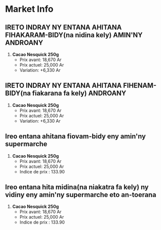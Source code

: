 # Market Info

## IRETO INDRAY NY ENTANA AHITANA FIHAKARAM-BIDY(na nidina kely) AMIN'NY ANDROANY

1. **Cacao Nesquick 250g**
   - Prix avant: 18,670 Ar
   - Prix actuel: 25,000 Ar
   - Variation: +6,330 Ar

## IRETO INDRAY NY ENTANA AHITANA FIHENAM-BIDY(na fiakarana fa kely) ANDROANY

1. **Cacao Nesquick 250g**
   - Prix avant: 18,670 Ar
   - Prix actuel: 25,000 Ar
   - Variation: +6,330 Ar

## Ireo entana ahitana fiovam-bidy eny amin'ny supermarche

1. **Cacao Nesquick 250g**
   - Prix avant: 18,670 Ar
   - Prix actuel: 25,000 Ar
   - Indice de prix : 133.90

## Ireo entana hita midina(na niakatra fa kely) ny vidiny eny amin'ny supermarche eto an-toerana

1. **Cacao Nesquick 250g**
   - Prix avant: 18,670 Ar
   - Prix actuel: 25,000 Ar
   - Indice de prix : 133.90

